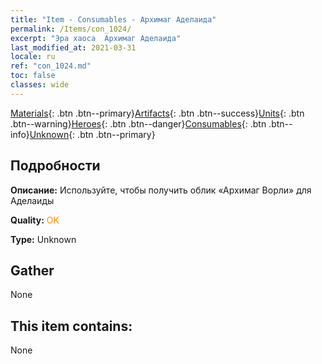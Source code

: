 ```yaml
---
title: "Item - Consumables - Архимаг Аделаида"
permalink: /Items/con_1024/
excerpt: "Эра хаоса  Архимаг Аделаида"
last_modified_at: 2021-03-31
locale: ru
ref: "con_1024.md"
toc: false
classes: wide
---
```

 [Materials](/ru/Items/){: .btn .btn--primary}[Artifacts](/ru/Items/Artifacts/){: .btn .btn--success}[Units](/ru/Items/Units/){: .btn .btn--warning}[Heroes](/ru/Items/Heroes/){: .btn .btn--danger}[Consumables](/ru/Items/Consumables/){: .btn .btn--info}[Unknown](/ru/Items/Unknown/){: .btn .btn--primary}

## Подробности
 **Описание:** Используйте, чтобы получить облик «Архимаг Ворли» для Аделаиды

 **Quality:** <span style="color: #FF8C00">OK</span>

 **Type:** Unknown

## Gather

  None

## This item contains:

  None

